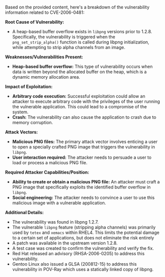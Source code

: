 Based on the provided content, here's a breakdown of the vulnerability information related to CVE-2006-0481:

**Root Cause of Vulnerability:**

*   A heap-based buffer overflow exists in `libpng` versions prior to 1.2.8. Specifically, the vulnerability is triggered when the `png_set_strip_alpha()` function is called during libpng initialization, while attempting to strip alpha channels from an image.

**Weaknesses/Vulnerabilities Present:**

*   **Heap-based buffer overflow:** This type of vulnerability occurs when data is written beyond the allocated buffer on the heap, which is a dynamic memory allocation area.

**Impact of Exploitation:**

*   **Arbitrary code execution:** Successful exploitation could allow an attacker to execute arbitrary code with the privileges of the user running the vulnerable application. This could lead to a compromise of the system.
*   **Crash:** The vulnerability can also cause the application to crash due to memory corruption.

**Attack Vectors:**

*   **Malicious PNG files:** The primary attack vector involves enticing a user to open a specially crafted PNG image that triggers the vulnerability in `libpng`.
*   **User interaction required:** The attacker needs to persuade a user to load or process a malicious PNG file.

**Required Attacker Capabilities/Position:**

*   **Ability to create or obtain a malicious PNG file:** An attacker must craft a PNG image that specifically exploits the identified buffer overflow in `libpng`.
*   **Social engineering:** The attacker needs to convince a user to use this malicious image with a vulnerable application.

**Additional Details:**

*   The vulnerability was found in libpng 1.2.7.
*   The vulnerable `libpng` feature (stripping alpha channels) was primarily used by `tetex` and `xemacs` within RHEL4. This limits the potential damage to a certain set of applications, but does not eliminate the risk entirely
*   A patch was available in the upstream version 1.2.8.
*   A test case was created to confirm the vulnerability and verify the fix.
*   Red Hat released an advisory (RHSA-2006-0205) to address this vulnerability.
*   Gentoo Linux also issued a GLSA (200812-15) to address this vulnerability in POV-Ray which uses a statically linked copy of libpng.